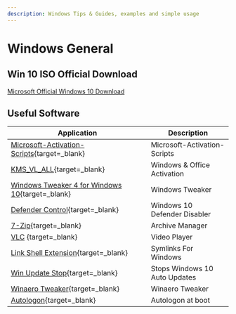 ```yaml
---
description: Windows Tips & Guides, examples and simple usage
---
```


# Windows General

## Win 10 ISO Official Download

[Microsoft Official Windows 10 Download](https://www.microsoft.com/en-us/software-download/windows10ISO)

## Useful Software

| Application                                                                                                 | Description                   |
| ----------------------------------------------------------------------------------------------------------- | ----------------------------- |
| [Microsoft-Activation-Scripts](https://github.com/massgravel/Microsoft-Activation-Scripts){target=\_blank}  | Microsoft-Activation-Scripts  |
| [KMS_VL_ALL](https://github.com/lixuy/KMS_VL_ALL){target=\_blank}                                           | Windows & Office Activation   |
| [Windows Tweaker 4 for Windows 10](https://www.thewindowsclub.com/downloads/UWT4.zip){target=\_blank}       | Windows Tweaker               |
| [Defender Control](https://www.sordum.org/9480/defender-control-v1-3/){target=\_blank}                      | Windows 10 Defender Disabler  |
| [7-Zip](https://www.7-zip.org/download.html){target=\_blank}                                                | Archive Manager               |
| [VLC](https://www.videolan.org/vlc/index.html) {target=\_blank}                                             | Video Player                  |
| [Link Shell Extension](http://schinagl.priv.at/nt/hardlinkshellext/linkshellextension.html){target=\_blank} | Symlinks For Windows          |
| [Win Update Stop](http://schinagl.priv.at/nt/hardlinkshellext/linkshellextension.html){target=\_blank}      | Stops Windows 10 Auto Updates |
| [Winaero Tweaker](https://winaero.com/download-winaero-tweaker/){target=\_blank}                            | Winaero Tweaker               |
| [Autologon](https://docs.microsoft.com/en-us/sysinternals/downloads/autologon){target=\_blank}              | Autologon at boot             |
